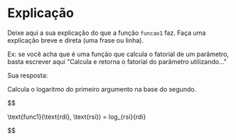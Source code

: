 
# Explicação

Deixe aqui a sua explicação do que a função `funcao1` faz. Faça uma explicação breve e direta (uma frase ou linha).

Ex: se você acha que é uma função que calcula o fatorial de um parâmetro, basta escrever aqui "Calcula e retorna o fatorial do parâmetro utilizando..."

Sua resposta:

Calcula o logaritmo do primeiro argumento na base do segundo.

$$

\text{func1}(\text{rdi}, \text{rsi}) = log_{rsi}{rdi}

$$
